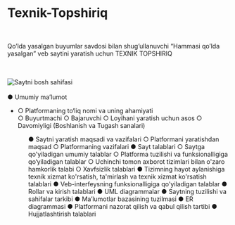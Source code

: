 # Texnik-Topshiriq

<br>
<p>Qo’lda yasalgan buyumlar savdosi bilan shug’ullanuvchi <bd>“Hammasi qo’lda yasalgan”</bd> veb saytini yaratish uchun <bd>TEXNIK TOPSHIRIQ</bd></p><br><br>
<img scr="rasm.png" alt="Saytni bosh sahifasi"><br><br>
<bd>●	Umumiy ma’lumot</bd><br>
<ul>
<li>○	Platformaning to‘liq nomi va uning ahamiyati</li>
○	Buyurtmachi
○	Bajaruvchi
○	Loyihani yaratish uchun asos
○	Davomiyligi (Boshlanish va Tugash sanalari)
<ul>
●	Saytni yaratish maqsadi va vazifalari
○	Platformani yaratishdan maqsad
○	Platformaning vazifalari
●	Sayt talablari
○	Saytga qo'yiladigan umumiy talablar
○	Platforma tuzilishi va funksionalligiga qo‘yiladigan talablar
○	Uchinchi tomon axborot tizimlari bilan o'zaro hamkorlik talabi
○	Xavfsizlik talablari
●	Tizimning hayot aylanishiga texnik xizmat ko'rsatish, ta'mirlash va                texnik xizmat ko'rsatish talablari
●	Veb-interfeysning funksionalligiga qo'yiladigan talablar
●	Rollar va kirish talablari
●	UML diagrammalar
●	Saytning tuzilishi va sahifalar tarkibi 
●	Ma’lumotlar bazasining tuzilmasi 
●	ER diagrammasi
●	Platformani nazorat qilish va qabul qilish tartibi 
●	Hujjatlashtirish talablari 


